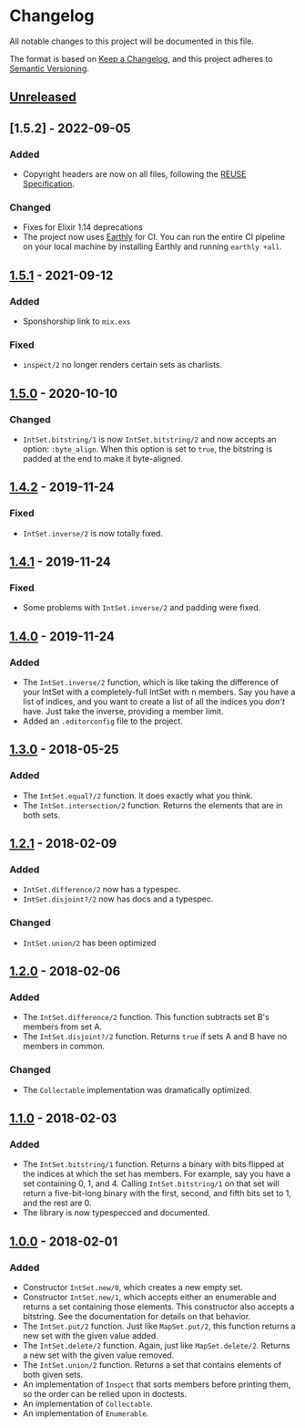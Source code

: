 <!--
SPDX-FileCopyrightText: 2021 Rosa Richter

SPDX-License-Identifier: MIT
-->

# Changelog
All notable changes to this project will be documented in this file.

The format is based on [Keep a Changelog](https://keepachangelog.com/en/1.0.0/),
and this project adheres to [Semantic Versioning](https://semver.org/spec/v2.0.0.html).

## [Unreleased]

## [1.5.2] - 2022-09-05
### Added
- Copyright headers are now on all files, following the [REUSE Specification](https://reuse.software).

### Changed
- Fixes for Elixir 1.14 deprecations
- The project now uses [Earthly](https://earthly.dev) for CI.
  You can run the entire CI pipeline on your local machine by installing Earthly and running `earthly +all`.

## [1.5.1] - 2021-09-12
### Added
- Sponshorship link to `mix.exs`

### Fixed
- `inspect/2` no longer renders certain sets as charlists.

## [1.5.0] - 2020-10-10
### Changed
- `IntSet.bitstring/1` is now `IntSet.bitstring/2` and now accepts an option: `:byte_align`.
  When this option is set to `true`, the bitstring is padded at the end to make it byte-aligned.

## [1.4.2] - 2019-11-24
### Fixed
- `IntSet.inverse/2` is now totally fixed.

## [1.4.1] - 2019-11-24
### Fixed
- Some problems with `IntSet.inverse/2` and padding were fixed.

## [1.4.0] - 2019-11-24
### Added
- The `IntSet.inverse/2` function, which is like taking the difference of your IntSet with a completely-full IntSet with n members.
  Say you have a list of indices, and you want to create a list of all the indices you *don't* have.
  Just take the inverse, providing a member limit.
- Added an `.editorconfig` file to the project.

## [1.3.0] - 2018-05-25
### Added
- The `IntSet.equal?/2` function.
  It does exactly what you think.
- The `IntSet.intersection/2` function.
  Returns the elements that are in both sets.

## [1.2.1] - 2018-02-09
### Added
- `IntSet.difference/2` now has a typespec.
- `IntSet.disjoint?/2` now has docs and a typespec.

### Changed
- `IntSet.union/2` has been optimized

## [1.2.0] - 2018-02-06
### Added
- The `IntSet.difference/2` function.
  This function subtracts set B's members from set A.
- The `IntSet.disjoint?/2` function.
  Returns `true` if sets A and B have no members in common.

### Changed
- The `Collectable` implementation was dramatically optimized.

## [1.1.0] - 2018-02-03
### Added
- The `IntSet.bitstring/1` function.
  Returns a binary with bits flipped at the indices at which the set has members.
  For example, say you have a set containing 0, 1, and 4.
  Calling `IntSet.bitstring/1` on that set will return a five-bit-long binary with the first, second, and fifth bits set to 1, and the rest are 0.
- The library is now typespecced and documented.

## [1.0.0] - 2018-02-01
### Added
- Constructor `IntSet.new/0`, which creates a new empty set.
- Constructor `IntSet.new/1`, which accepts either an enumerable and returns a set containing those elements.
  This constructor also accepts a bitstring.
  See the documentation for details on that behavior.
- The `IntSet.put/2` function.
  Just like `MapSet.put/2`, this function returns a new set with the given value added.
- The `IntSet.delete/2` function.
  Again, just like `MapSet.delete/2`.
  Returns a new set with the given value removed.
- The `IntSet.union/2` function.
  Returns a set that contains elements of both given sets.
- An implementation of `Inspect` that sorts members before printing them,
  so the order can be relied upon in doctests.
- An implementation of `Collectable`.
- An implementation of `Enumerable`.

[Unreleased]: https://github.com/Cantido/int_set/compare/v1.5.0...HEAD
[1.5.1]: https://github.com/Cantido/int_set/compare/v1.5.0...v1.5.1
[1.5.0]: https://github.com/Cantido/int_set/compare/v1.4.2...v1.5.0
[1.4.2]: https://github.com/Cantido/int_set/compare/v1.4.1...v1.4.2
[1.4.1]: https://github.com/Cantido/int_set/compare/v1.4.0...v1.4.1
[1.4.0]: https://github.com/Cantido/int_set/compare/v1.3.0...v1.4.0
[1.3.0]: https://github.com/Cantido/int_set/compare/v1.3.0...v1.3.0
[1.2.1]: https://github.com/Cantido/int_set/compare/v1.1.0...v1.2.1
[1.2.0]: https://github.com/Cantido/int_set/compare/v1.1.0...v1.2.0
[1.1.0]: https://github.com/Cantido/int_set/compare/v1.0.0...v1.1.0
[1.0.0]: https://github.com/Cantido/int_set/releases/tag/v1.0.0
